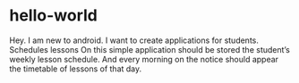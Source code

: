 # hello-world


Hey. I am new to android. I want to create applications for students. Schedules lessons On this simple application should be stored the student’s weekly lesson schedule. And every morning on the notice should appear the timetable of lessons of that day.
